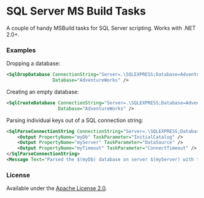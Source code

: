 SQL Server MS Build Tasks
=========================

A couple of handy MSBuild tasks for SQL Server scripting. Works with .NET 2.0+.

### Examples

Dropping a database:
```xml
<SqlDropDatabase ConnectionString="Server=.\SQLEXPRESS;Database=AdventureWorks;Integrated Security=SSPI;"
                 Database="AdventureWorks" />
```
Creating an empty database:
```xml
<SqlCreateDatabase ConnectionString="Server=.\SQLEXPRESS;Database=AdventureWorks;Integrated Security=SSPI;"
                   Database="AdventureWorks" />
```
Parsing individual keys out of a SQL connection string:
```xml
<SqlParseConnectionString ConnectionString="Server=.\SQLEXPRESS;Database=AdventureWorks;Integrated Security=SSPI;">
    <Output PropertyName="myDb" TaskParameter="InitialCatalog" />
    <Output PropertyName="myServer" TaskParameter="DataSource" />
    <Output PropertyName="myTimeout" TaskParameter="ConnectTimeout" />
</SqlParseConnectionString>
<Message Text="Parsed the $(myDb) database on server $(myServer) with timeout = $(myTimeout)." />
```

### License

Available under the [Apache License 2.0](http://www.apache.org/licenses/LICENSE-2.0).